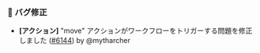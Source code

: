 ### 🐛 バグ修正

* **[アクション]** "move" アクションがワークフローをトリガーする問題を修正しました ([#6144](https://github.com/nocobase/nocobase/pull/6144)) by @mytharcher
